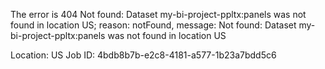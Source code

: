 The error is 404 Not found: Dataset my-bi-project-ppltx:panels was not found in location US; reason: notFound, message: Not found: Dataset my-bi-project-ppltx:panels was not found in location US

Location: US
Job ID: 4bdb8b7b-e2c8-4181-a577-1b23a7bdd5c6
